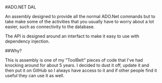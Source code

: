 #ADO.NET DAL

An assembly designed to provide all the normal ADO.Net commands but to take make some of the activities
that you usually have to worry about a lot easier, such as connectivity to the database.

The API is designed around an interfact to make it easy to use with dependency injection.

##Why?

This is assembly is one of my "ToolBelt" pieces of code that I've had knocking around for about 5 years.
I decided to dust it off, update it and then put it on GitHub so I always have access to it and if other
people find it useful they can use it as well.  

